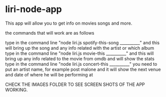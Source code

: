 # liri-node-app

This app will allow you to get info on movies songs and more. 

the commands that will work are as follows

type in the command line "node liri.js spotify-this-song __________" and this will bring up the song and any info related with the artist or which album
type in the command line "node liri.js movie-this __________" and this will bring up any info related to the movie from omdb and will show the stats
type in the command line "node liri.js concert-this __________" you need to put an artist name, for example post malone and it will show the next venue and date of where he will be performing at

CHECK THE IMAGES FOLDER TO SEE SCREEN SHOTS OF THE APP WORKING. 





